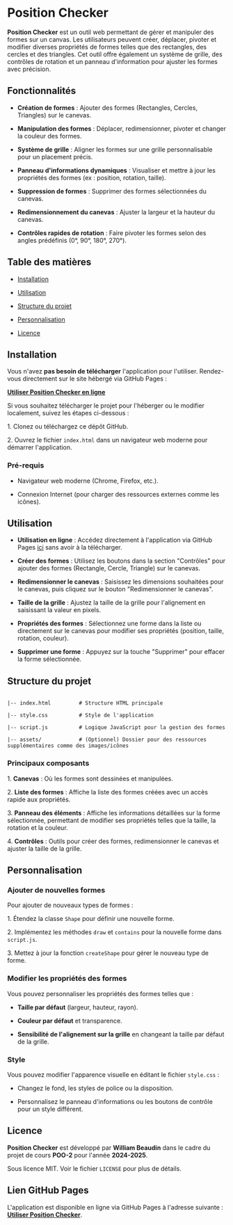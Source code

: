 # Position Checker

**Position Checker** est un outil web permettant de gérer et manipuler des formes sur un canvas. Les utilisateurs peuvent créer, déplacer, pivoter et modifier diverses propriétés de formes telles que des rectangles, des cercles et des triangles. Cet outil offre également un système de grille, des contrôles de rotation et un panneau d'information pour ajuster les formes avec précision.

## Fonctionnalités

- **Création de formes** : Ajouter des formes (Rectangles, Cercles, Triangles) sur le canevas.

- **Manipulation des formes** : Déplacer, redimensionner, pivoter et changer la couleur des formes.

- **Système de grille** : Aligner les formes sur une grille personnalisable pour un placement précis.

- **Panneau d'informations dynamiques** : Visualiser et mettre à jour les propriétés des formes (ex : position, rotation, taille).

- **Suppression de formes** : Supprimer des formes sélectionnées du canevas.

- **Redimensionnement du canevas** : Ajuster la largeur et la hauteur du canevas.

- **Contrôles rapides de rotation** : Faire pivoter les formes selon des angles prédéfinis (0°, 90°, 180°, 270°).

## Table des matières

- [Installation](#installation)

- [Utilisation](#utilisation)

- [Structure du projet](#structure-du-projet)

- [Personnalisation](#personnalisation)

- [Licence](#licence)

## Installation

Vous n'avez **pas besoin de télécharger** l'application pour l'utiliser. Rendez-vous directement sur le site hébergé via GitHub Pages :

**[Utiliser Position Checker en ligne](https://t1willi.github.io/PositionChecker/)**

Si vous souhaitez télécharger le projet pour l'héberger ou le modifier localement, suivez les étapes ci-dessous :

1\. Clonez ou téléchargez ce dépôt GitHub.

2\. Ouvrez le fichier `index.html` dans un navigateur web moderne pour démarrer l'application.

### Pré-requis

- Navigateur web moderne (Chrome, Firefox, etc.).

- Connexion Internet (pour charger des ressources externes comme les icônes).

## Utilisation

- **Utilisation en ligne** : Accédez directement à l'application via GitHub Pages [ici](https://t1willi.github.io/PositionChecker/) sans avoir à la télécharger.

- **Créer des formes** : Utilisez les boutons dans la section "Contrôles" pour ajouter des formes (Rectangle, Cercle, Triangle) sur le canevas.

- **Redimensionner le canevas** : Saisissez les dimensions souhaitées pour le canevas, puis cliquez sur le bouton "Redimensionner le canevas".

- **Taille de la grille** : Ajustez la taille de la grille pour l'alignement en saisissant la valeur en pixels.

- **Propriétés des formes** : Sélectionnez une forme dans la liste ou directement sur le canevas pour modifier ses propriétés (position, taille, rotation, couleur).

- **Supprimer une forme** : Appuyez sur la touche "Supprimer" pour effacer la forme sélectionnée.

## Structure du projet

```

|-- index.html         # Structure HTML principale

|-- style.css          # Style de l'application

|-- script.js          # Logique JavaScript pour la gestion des formes

|-- assets/            # (Optionnel) Dossier pour des ressources supplémentaires comme des images/icônes

```

### Principaux composants

1\. **Canevas** : Où les formes sont dessinées et manipulées.

2\. **Liste des formes** : Affiche la liste des formes créées avec un accès rapide aux propriétés.

3\. **Panneau des éléments** : Affiche les informations détaillées sur la forme sélectionnée, permettant de modifier ses propriétés telles que la taille, la rotation et la couleur.

4\. **Contrôles** : Outils pour créer des formes, redimensionner le canevas et ajuster la taille de la grille.

## Personnalisation

### Ajouter de nouvelles formes

Pour ajouter de nouveaux types de formes :

1\. Étendez la classe `Shape` pour définir une nouvelle forme.

2\. Implémentez les méthodes `draw` et `contains` pour la nouvelle forme dans `script.js`.

3\. Mettez à jour la fonction `createShape` pour gérer le nouveau type de forme.

### Modifier les propriétés des formes

Vous pouvez personnaliser les propriétés des formes telles que :

- **Taille par défaut** (largeur, hauteur, rayon).

- **Couleur par défaut** et transparence.

- **Sensibilité de l'alignement sur la grille** en changeant la taille par défaut de la grille.

### Style

Vous pouvez modifier l'apparence visuelle en éditant le fichier `style.css` :

- Changez le fond, les styles de police ou la disposition.

- Personnalisez le panneau d'informations ou les boutons de contrôle pour un style différent.

## Licence

**Position Checker** est développé par **William Beaudin** dans le cadre du projet de cours **POO-2** pour l'année **2024-2025**.

Sous licence MIT. Voir le fichier `LICENSE` pour plus de détails.

## Lien GitHub Pages

L'application est disponible en ligne via GitHub Pages à l'adresse suivante : **[Utiliser Position Checker](https://t1willi.github.io/PositionChecker/)**.
